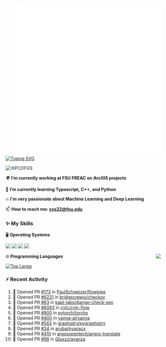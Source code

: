 <img align="right" width="470" src="github-metrics.svg">

[![Typing SVG](https://readme-typing-svg.herokuapp.com?duration=2500&vCenter=true&width=200&height=40&lines=Hello+World+👋)](https://git.io/typing-svg)

<img src="https://count.getloli.com/get/@:KPCOFGS" alt=":KPCOFGS" />

🌍 **I’m currently working at FSU FREAC on ArcGIS projects**

🌱 **I’m currently learning Typescript, C++, and Python**

🔥 **I'm very passionate about Machine Learning and Deep Learning**

📫 **How to reach me: sxs22@fsu.edu**

### ✨ **My Skills**

🖥️ **Operating Systems**

[![](https://img.shields.io/badge/-Linux-4fc08d?style=flat-square&logo=Linux&logoColor=fff)](https://www.linuxfoundation.org/)
[![](https://img.shields.io/badge/LinuxMint-47A248?style=flat-square&logo=linuxmint&logoColor=fff)](https://linuxmint.com/)
[![](https://img.shields.io/badge/Windows11-0078d6?style=flat-square&logo=windows&logoColor=fff)](https://www.microsoft.com/software-download/windows11)
[![](https://img.shields.io/badge/Ubuntu-E95420?style=flat-square&logo=ubuntu&logoColor=white)](https://ubuntu.com/download)

<a>
    <img align="right" src="https://github-readme-stats.vercel.app/api?username=KPCOFGS&theme=tokyonight&show_icons=true&show=reviews,prs_merged,prs_merged_percentage">
</a>

🌐 **Programming Languages**

[![Top Langs](https://github-readme-stats.vercel.app/api/top-langs/?username=KPCOFGS&theme=tokyonight)](https://github.com/anuraghazra/github-readme-stats)

### ⚡ **Recent Activity**
<!--START_SECTION:activity-->
1. 💪 Opened PR [#173](https://github.com/PaulSchweizer/flowpipe/pull/173) in [PaulSchweizer/flowpipe](https://github.com/PaulSchweizer/flowpipe)
2. 💪 Opened PR [#6231](https://github.com/bridgecrewio/checkov/pull/6231) in [bridgecrewio/checkov](https://github.com/bridgecrewio/checkov)
3. 💪 Opened PR [#63](https://github.com/kapt-labs/django-check-seo/pull/63) in [kapt-labs/django-check-seo](https://github.com/kapt-labs/django-check-seo)
4. 💪 Opened PR [#6093](https://github.com/cylc/cylc-flow/pull/6093) in [cylc/cylc-flow](https://github.com/cylc/cylc-flow)
5. 💪 Opened PR [#900](https://github.com/pytorch/torchx/pull/900) in [pytorch/torchx](https://github.com/pytorch/torchx)
6. 💪 Opened PR [#400](https://github.com/vanna-ai/vanna/pull/400) in [vanna-ai/vanna](https://github.com/vanna-ai/vanna)
7. 💪 Opened PR [#563](https://github.com/graphistry/pygraphistry/pull/563) in [graphistry/pygraphistry](https://github.com/graphistry/pygraphistry)
8. 💪 Opened PR [#34](https://github.com/aruba/pyaoscx/pull/34) in [aruba/pyaoscx](https://github.com/aruba/pyaoscx)
9. 💪 Opened PR [#410](https://github.com/argosopentech/argos-translate/pull/410) in [argosopentech/argos-translate](https://github.com/argosopentech/argos-translate)
10. 💪 Opened PR [#98](https://github.com/Qluxzz/avanza/pull/98) in [Qluxzz/avanza](https://github.com/Qluxzz/avanza)
<!--END_SECTION:activity-->
